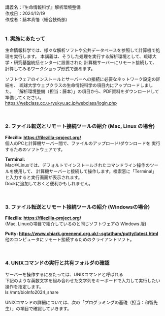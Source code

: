 
講義名：『生命情報科学』解析環境整備  
作成日：2024/12/19  
作成者：藤本真悟（総合技術部)   
&nbsp;
&nbsp;
  
### 1. 実施にあたって

生命情報科学では、様々な解析ソフトや公共データベースを参照して計算機で処理を実行します。
本講義は、そうした処理を実行する解析環境として、琉球大学・研究基盤統括センターに設置された
計算機サーバーにリモート接続して、計算してみるワークショップ形式で進めます。  
  
ソフトウェアのインストールとサーバーへの接続に必要なネットワーク設定の詳細を、
琉球大学ウェブクラスの生命情報科学の項目内にアップロードしました。
「解析環境整備（担当：藤本）」の項目から、PDF資料をダウンロードして準備してください。  
https://webclass.cc.u-ryukyu.ac.jp/webclass/login.php
  
&nbsp;
&nbsp;
&nbsp;
&nbsp;
  

### 2. ファイル転送とリモート接続ツールの紹介 (Mac, Linux の場合)

**Filezilla: https://filezilla-project.org/**  
個人のPCと計算機サーバー間で、ファイルのアップロード/ダウンロードを
実行するためのソフトウェアです。

**Terminal:**  
MacやLinuxでは、デフォルトでインストールされたコマンドライン操作のツールを使用して、
計算機サーバーと接続して操作します。検索窓に「Terminal」と入力すると実行画面が表示されます。  
Dockに追加しておくと便利かもしれません。
  
&nbsp;
&nbsp;
&nbsp;
&nbsp;
  
### 3. ファイル転送とリモート接続ツールの紹介 (Windowsの場合)  

**Filezilla: https://filezilla-project.org/**  
(Mac, Linuxの項目で紹介しているのと同じソフトウェアの Windows 版)

**Putty: https://www.chiark.greenend.org.uk/~sgtatham/putty/latest.html**  
他のコンピュータにリモート接続するためのクライアントソフト。
  
&nbsp;
&nbsp;
&nbsp;
&nbsp;
  
### 4. UNIXコマンドの実行と共有フォルダの確認
  
サーバーを操作するにあたっては、UNIXコマンドと呼ばれる  
下記のような英数文字を組み合わせた文字列をキーボードで入力して実行したい操作を指定します。  
ls /mnt/bioInfo2024_share

UNIXコマンドの詳細については、次の「プログラミングの基礎（担当：和智先生）」の項目で確認していきます。
  
&nbsp;
&nbsp;
&nbsp;
  
